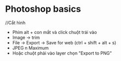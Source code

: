 # Photoshop basics

//Cắt hình

- Phím alt + con mắt và click chuột trái vào
- Image -> trim
- File -> Export -> Save for web (ctrl + shift + alt + s)
- JPEG n Maximum
- Hoặc chuột phải vào layer chọn "Export to PNG"
